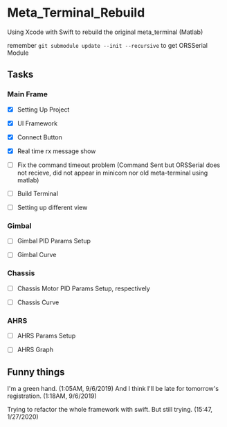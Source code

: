 # Meta_Terminal_Rebuild
Using Xcode with Swift to rebuild the original meta_terminal (Matlab)

remember `git submodule update --init --recursive` to get ORSSerial Module

## Tasks

### Main Frame
- [x] Setting Up Project

- [x] UI Framework

- [x] Connect Button

- [x]  Real time rx message show

- [ ] Fix the command timeout problem (Command Sent but ORSSerial does not recieve, did not appear in minicom nor old meta-terminal using matlab)

- [ ] Build Terminal

- [ ] Setting up different view

### Gimbal
- [ ] Gimbal PID Params Setup

- [ ] Gimbal Curve

### Chassis
- [ ] Chassis Motor PID Params Setup, respectively

- [ ] Chassis Curve

### AHRS
- [ ] AHRS Params Setup

- [ ] AHRS Graph

## Funny things
I'm a green hand. (1:05AM, 9/6/2019)
And I think I'll be late for tomorrow's registration. (1:18AM, 9/6/2019)

Trying to refactor the whole framework with swift. But still trying. (15:47, 1/27/2020)
